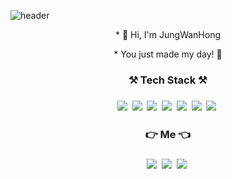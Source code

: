 
![header](https://capsule-render.vercel.app/api?type=wave&color=auto&height=300&section=header&text=JungWanHong&fontSize=90)


<p align="center">* 👋 Hi, I'm JungWanHong</p>
<p align="center">* You just made my day! 👊</p>

<h3 align="center">⚒ Tech Stack ⚒<h3>
<p align="center">
    <img src="https://img.shields.io/badge/Java-007396?style=flat-square&logo=Java&logoColor=white"/></a>&nbsp 
    <img src="https://img.shields.io/badge/Html5-blue?style=flat-square&logo=Html5&logoColor=white"/></a>&nbsp 
    <img src="https://img.shields.io/badge/C-success?style=flat-square&logo=C&logoColor=white"/></a>&nbsp 
    <img src="https://img.shields.io/badge/Linux-orange?style=flat-square&logo=Linux&logoColor=white"/></a>&nbsp 
    <img src="https://img.shields.io/badge/Mysql-red?style=flat-square&logo=Mysql&logoColor=white"/></a>&nbsp 
    <img src="https://img.shields.io/badge/SpringBoot-brightgreen?style=flat-square&logo=SpringBoot&logoColor=white"/></a>&nbsp 
    <img src="https://img.shields.io/badge/git-FFB13B?style=flat-square&logo=Git&logoColor=white"/></a>&nbsp 
</p>

<h3 align="center">👉  Me 👈 <h3>
<p align="center">
<a href="https://velog.io/@daydream"><img src="https://img.shields.io/badge/Tech Blog-007396?style=flat-square&logo=Velog&logoColor=white&link=https://velog.io/@daydream"/></a>&nbsp
<a href="https://www.instagram.com/hong_.98/"><img src="https://img.shields.io/badge/Instagram-blue?style=flat-square&logo=Instagram&logoColor=white&link=https://www.instagram.com/hong_.98/"/></a>&nbsp
<a href="mailto:"superman@test.com"><img src="https://img.shields.io/badge/Gmail-red?style=flat-square&logo=Gmail&logoColor=white&link="mailto:"superman@test.com"/></a>&nbsp
</p>
